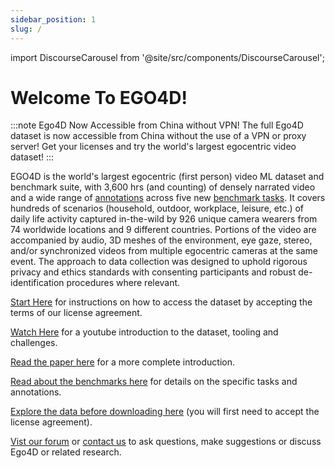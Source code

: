 ```yaml
---
sidebar_position: 1
slug: /
---
```


import DiscourseCarousel from '@site/src/components/DiscourseCarousel';


# Welcome To EGO4D!

:::note Ego4D Now Accessible from China without VPN!
The full Ego4D dataset is now accessible from China without the use of a VPN or proxy server! Get your licenses and try the world's largest egocentric video dataset!
:::

EGO4D is the world's largest egocentric (first person) video ML dataset and benchmark suite, with 3,600 hrs (and counting) of densely narrated video and a wide range of [annotations](./data/annotation-guidelines.md) across five new [benchmark tasks](./benchmarks/overview.md).  It covers hundreds of scenarios (household, outdoor, workplace, leisure, etc.) of daily life activity captured in-the-wild by 926 unique camera wearers from 74 worldwide locations and 9 different countries.  Portions of the video are accompanied by audio, 3D meshes of the environment, eye gaze, stereo, and/or synchronized videos from multiple egocentric cameras at the same event.  The approach to data collection was designed to uphold rigorous privacy and ethics standards with consenting participants and robust de-identification procedures where relevant.

[Start Here](./start-here.md) for instructions on how to access the dataset by accepting the terms of our license agreement.

[Watch Here](https://www.youtube.com/watch?v=9V_QfuXhgas&list=PLBinSqdH1M9miMiHwYJvZvBcLmLNcwOmx) for a youtube introduction to the dataset, tooling and challenges.

[Read the paper here](https://arxiv.org/abs/2110.07058) for a more complete introduction.

[Read about the benchmarks here](./benchmarks/overview.md) for details on the specific tasks and annotations.

[Explore the data before downloading here](./viz.md) (you will first need to accept the license agreement).

[Vist our forum](https://discuss.ego4d-data.org/) or [contact us](./contact.md) to ask questions, make suggestions or discuss Ego4D or related research.

<DiscourseCarousel />